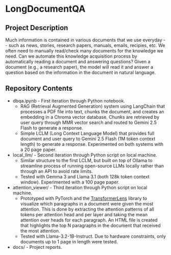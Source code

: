 # LongDocumentQA
## Project Description
Much information is contained in various documents that we use everyday -- such as news, stories, research papers, manuals, emails, recipies, etc. We often need to manually read/check many documents for the knowledge we need. Can we automate this knowledge acquisition process by automatically reading a document and answering questions? Given a document (e.g., a research paper), the model will read it and answer a question based on the information in the document in natural language.

## Repository Contents
- dbqa.ipynb - First iteration through Python notebook. 
    - RAG (Retrieval Augmented Generation) system using LangChain that processes a PDF file into text, chunks the document, and creates an embedding in a Chroma vector database. Chunks are retrieved by user query through MMR vector search and routed to Gemini 2.5 Flash to generate a response.
    - Simple LCLM (Long Context Language Model) that provides full document and user query to Gemini 2.5 Flash (1M token context length) to generate a response. Experimented on both systems with a 20 page paper.
- local_llm/ - Second iteration through Python script on local machine.
    - Similar structure to the first LCLM, but built on top of Ollama to streamline process of running open-source LLMs locally rather than through an API to avoid rate limits. 
    - Tested with Gemma 3 and Llama 3.1 (both 128k token context window). Experimented with a 100 page paper.  
- attention_viewer/ - Third iteration through Python script on local machine.
    - Prototyped with PyTorch and the [TransformerLens](https://github.com/TransformerLensOrg/TransformerLens) library to visualize which paragraphs in a document were given the most attention. This is done by extracting the attention patterns of all tokens per attention head and per layer and taking the mean attention over heads for each paragraph. An HTML file is created that highlights the top N paragraphs in the document that received the most attention.
    - Tested with Llama-3.2-1B-Instruct. Due to hardware constraints, only documents up to 1 page in length were tested.
- docs/ - Project reports.
